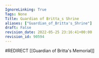 ```yaml
---
IgnoreLinking: True
Tags: None
Title: Guardian of Britta_s Shrine
aliases: ["Guardian_of_Britta's_Shrine"]
draft: False
revision_date: 2022-05-25 23:16:41+00:00
revision_id: 90594
---
```


#REDIRECT [[Guardian of Britta's Memorial]]